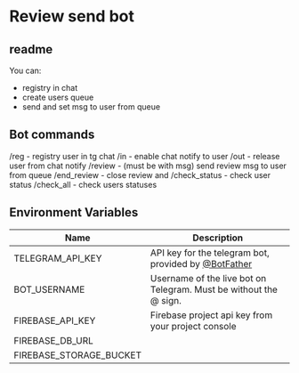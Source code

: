 # Review send bot

## readme
You can:
- registry in chat
- create users queue
- send and set msg to user from queue

## Bot commands

/reg - registry user in tg chat
/in - enable chat notify to user
/out - release user from chat notify
/review - (must be with msg) send review msg to user from queue
/end_review - close review and
/check_status - check user status
/check_all - check users statuses

## Environment Variables

| Name                                   | Description                                                                                                              |
| -------------------------------------- | ------------------------------------------------------------------------------------------------------------------------ |
| TELEGRAM_API_KEY                       | API key for the telegram bot, provided by [@BotFather](https://telegram.me/BotFather)                                    |
| BOT_USERNAME                           | Username of the live bot on Telegram. Must be without the @ sign.                                                        |
| FIREBASE_API_KEY                       | Firebase project api key from your project console                                                               |
| FIREBASE_DB_URL                        |                                                                        |
| FIREBASE_STORAGE_BUCKET                |  |